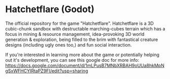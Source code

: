 # Hatchetflare (Godot)
The official repository for the game "Hatchetflare". Hatchetflare is a 3D cubic-chunk sandbox with destructable marching-cubes terrain which has a focus in mining & resource management, idea-provoking 3D world generation & exploration, being filled to the brim with fantastical creature designs (including ugly ones too,) and fun social interaction.

If you're interested in learning more about the game or potentially helping out it's development, you can see this google doc for more info: https://docs.google.com/document/d/1mLPusB7MNbXRBAH9oUUa8hkMpNgSxWFHCYIRtaPZ9FI/edit?usp=sharing
